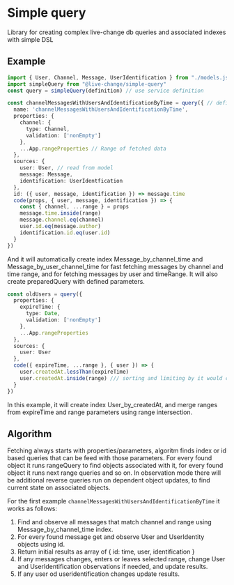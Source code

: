 # Simple query

Library for creating complex live-change db queries and associated indexes with simple DSL

## Example

```ts
import { User, Channel, Message, UserIdentification } from "./models.js"
import simpleQuery from "@live-change/simple-query"
const query = simpleQuery(definition) // use service definition

const channelMessagesWithUsersAndIdentificationByTime = query({ // definition
  name: 'channelMessagesWithUsersAndIdentificationByTime',
  properties: {
    channel: {
      type: Channel,
      validation: ['nonEmpty']
    },
    ...App.rangeProperties // Range of fetched data
  },
  sources: {
    user: User, // read from model
    message: Message,
    identification: UserIdentfication
  },
  id: ({ user, message, identification }) => message.time
  code(props, { user, message, identification }) => {
    const { channel, ...range } = props
    message.time.inside(range)
    message.channel.eq(channel)
    user.id.eq(message.author)
    identification.id.eq(user.id)
  }
})
```

And it will automatically create index Message_by_channel_time and Message_by_user_channel_time for fast fetching messages by channel and time range, and for fetching messages by user and timeRange. It will also create preparedQuery with defined parameters.

```ts
const oldUsers = query({
  properties: {
    expireTime: {
      type: Date,
      validation: ['nonEmpty']
    },
    ...App.rangeProperties
  },
  sources: {
    user: User
  },
  code({ expireTime, ...range }, { user }) => {
    user.createdAt.lessThan(expireTime)
    user.createdAt.inside(range) /// sorting and limiting by it would create inside query, and will be slower
  }
})
```

In this example, it will create index User_by_createdAt, and merge ranges from expireTime and range parameters using range intersection.

## Algorithm

Fetching always starts with properties/parameters, algoritm finds index or id based queries that can be feed with those parameters. For every found object it runs rangeQuery to find objects associated with it, for every found object it runs next range queries and so on. In observation mode there will be additional reverse queries run on dependent object updates, to find current state on associated objects.

For the first example ```channelMessagesWithUsersAndIdentificationByTime``` it works as follows:

1. Find and observe all messages that match channel and range using Message_by_channel_time index.
2. For every found message get and observe User and UserIdentity objects using id.
3. Return initial results as array of { id: time, user, identification }
4. If any messages changes, enters or leaves selected range, change User and UserIdentification observations if needed, and update results.
5. If any user od useridentification changes update results.
